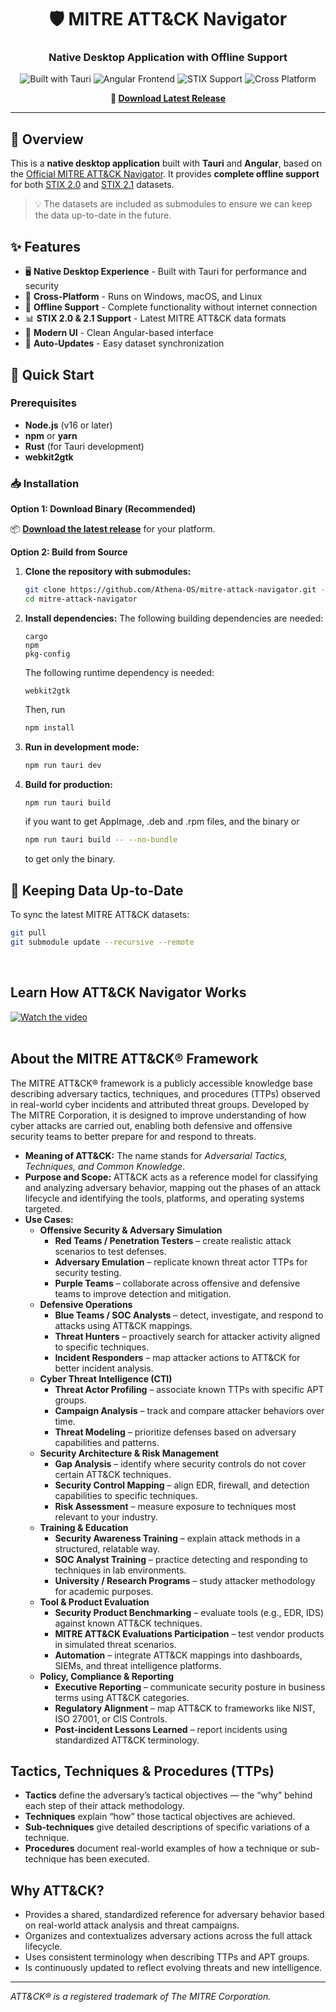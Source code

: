 <div align="center">

# 🛡️ MITRE ATT&CK Navigator

### Native Desktop Application with Offline Support

<p align="center">
  <img src="https://img.shields.io/badge/Built_with-Tauri-blue?style=for-the-badge&logo=tauri" alt="Built with Tauri">
  <img src="https://img.shields.io/badge/Frontend-Angular-red?style=for-the-badge&logo=angular" alt="Angular Frontend">
  <img src="https://img.shields.io/badge/STIX-2.0%20%7C%202.1-green?style=for-the-badge" alt="STIX Support">
  <img src="https://img.shields.io/badge/Platform-Cross--Platform-lightgrey?style=for-the-badge" alt="Cross Platform">
</p>

<p align="center">
  <strong>🔗 <a href="https://github.com/Athena-OS/mitre-attack-navigator/releases">Download Latest Release</a></strong>
</p>

</div>

---

## 📖 Overview

This is a **native desktop application** built with **Tauri** and **Angular**, based on the [Official MITRE ATT&CK Navigator](https://mitre-attack.github.io/attack-navigator). It provides **complete offline support** for both [STIX 2.0](https://github.com/mitre/cti) and [STIX 2.1](https://github.com/mitre-attack/attack-stix-data) datasets.

> 💡 The datasets are included as submodules to ensure we can keep the data up-to-date in the future.

## ✨ Features

- 🖥️ **Native Desktop Experience** - Built with Tauri for performance and security
- 📱 **Cross-Platform** - Runs on Windows, macOS, and Linux
- 🔌 **Offline Support** - Complete functionality without internet connection
- 📊 **STIX 2.0 & 2.1 Support** - Latest MITRE ATT&CK data formats
- 🎨 **Modern UI** - Clean Angular-based interface
- 🔄 **Auto-Updates** - Easy dataset synchronization

## 🚀 Quick Start

### Prerequisites

- **Node.js** (v16 or later)
- **npm** or **yarn**
- **Rust** (for Tauri development)
- **webkit2gtk**

### 📥 Installation

**Option 1: Download Binary (Recommended)**

📦 **[Download the latest release](https://github.com/Athena-OS/mitre-attack-navigator/releases)** for your platform.

**Option 2: Build from Source**

1. **Clone the repository with submodules:**

    ```bash
    git clone https://github.com/Athena-OS/mitre-attack-navigator.git --recursive
    cd mitre-attack-navigator
    ```

2. **Install dependencies:**
    The following building dependencies are needed:
    ```
    cargo
    npm
    pkg-config
    ```

    The following runtime dependency is needed:
    ```
    webkit2gtk
    ```

    Then, run
    ```bash
    npm install
    ```

3. **Run in development mode:**

    ```bash
    npm run tauri dev
    ```

4. **Build for production:**
    ```bash
    npm run tauri build
    ```
    if you want to get AppImage, .deb and .rpm files, and the binary or

    ```bash
    npm run tauri build -- --no-bundle
    ```
    to get only the binary.

## 🔄 Keeping Data Up-to-Date

To sync the latest MITRE ATT&CK datasets:

```bash
git pull
git submodule update --recursive --remote
```
<br>

## Learn How ATT&CK Navigator Works

[![Watch the video](https://img.youtube.com/vi/hN_r3JW6xsY/0.jpg)](https://www.youtube.com/watch?v=hN_r3JW6xsY)
<br>
<br>

## About the MITRE ATT&CK® Framework

The MITRE ATT&CK® framework is a publicly accessible knowledge base describing adversary tactics, techniques, and procedures (TTPs) observed in real-world cyber incidents and attributed threat groups. Developed by The MITRE Corporation, it is designed to improve understanding of how cyber attacks are carried out, enabling both defensive and offensive security teams to better prepare for and respond to threats.

- **Meaning of ATT&CK:** The name stands for *Adversarial Tactics, Techniques, and Common Knowledge*.
- **Purpose and Scope:** ATT&CK acts as a reference model for classifying and analyzing adversary behavior, mapping out the phases of an attack lifecycle and identifying the tools, platforms, and operating systems targeted.
- **Use Cases:**
  - **Offensive Security & Adversary Simulation**
    - **Red Teams / Penetration Testers** – create realistic attack scenarios to test defenses.
    - **Adversary Emulation** – replicate known threat actor TTPs for security testing.
    - **Purple Teams** – collaborate across offensive and defensive teams to improve detection and mitigation.
  - **Defensive Operations**
    - **Blue Teams / SOC Analysts** – detect, investigate, and respond to attacks using ATT&CK mappings.
    - **Threat Hunters** – proactively search for attacker activity aligned to specific techniques.
    - **Incident Responders** – map attacker actions to ATT&CK for better incident analysis.
  - **Cyber Threat Intelligence (CTI)**
    - **Threat Actor Profiling** – associate known TTPs with specific APT groups.
    - **Campaign Analysis** – track and compare attacker behaviors over time.
    - **Threat Modeling** – prioritize defenses based on adversary capabilities and patterns.
  - **Security Architecture & Risk Management**
    - **Gap Analysis** – identify where security controls do not cover certain ATT&CK techniques.
    - **Security Control Mapping** – align EDR, firewall, and detection capabilities to specific techniques.
    - **Risk Assessment** – measure exposure to techniques most relevant to your industry.
  - **Training & Education**
    - **Security Awareness Training** – explain attack methods in a structured, relatable way.
    - **SOC Analyst Training** – practice detecting and responding to techniques in lab environments.
    - **University / Research Programs** – study attacker methodology for academic purposes.
  - **Tool & Product Evaluation**
    - **Security Product Benchmarking** – evaluate tools (e.g., EDR, IDS) against known ATT&CK techniques.
    - **MITRE ATT&CK Evaluations Participation** – test vendor products in simulated threat scenarios.
    - **Automation** – integrate ATT&CK mappings into dashboards, SIEMs, and threat intelligence platforms.
  - **Policy, Compliance & Reporting**
    - **Executive Reporting** – communicate security posture in business terms using ATT&CK categories.
    - **Regulatory Alignment** – map ATT&CK to frameworks like NIST, ISO 27001, or CIS Controls.
    - **Post-incident Lessons Learned** – report incidents using standardized ATT&CK terminology.


## Tactics, Techniques & Procedures (TTPs)

- **Tactics** define the adversary’s tactical objectives — the “why” behind each step of their attack methodology.
- **Techniques** explain “how” those tactical objectives are achieved.
- **Sub-techniques** give detailed descriptions of specific variations of a technique.
- **Procedures** document real-world examples of how a technique or sub-technique has been executed.


## Why ATT&CK?

- Provides a shared, standardized reference for adversary behavior based on real-world attack analysis and threat campaigns.
- Organizes and contextualizes adversary actions across the full attack lifecycle.
- Uses consistent terminology when describing TTPs and APT groups.
- Is continuously updated to reflect evolving threats and new intelligence.

---

*ATT&CK® is a registered trademark of The MITRE Corporation.*
